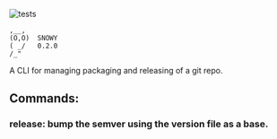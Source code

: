 ![tests](https://github.com/github/docs/actions/workflows/test.yml/badge.svg)

```
,__,
(O,O)  SNOWY
( _/   0.2.0
/_"
```

A CLI for managing packaging and releasing of a git repo.

## Commands:

### release: bump the semver using the version file as a base.

